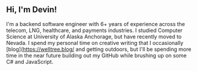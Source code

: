 ## Hi, I'm Devin!

I'm a backend software engineer with 6+ years of experience across the telecom, LNG, healthcare, and payments industries.
I studied Computer Science at University of Alaska Anchorage, but have recently moved to Nevada.
I spend my personal time on creative writing that I occasionally [blog](https://welltree.blog/ and getting outdoors, but I'll be spending more time in the near future building out my GitHub while brushing up on some C# and JavaScript.

<!--
**devinmboyle/devinmboyle** is a ✨ _special_ ✨ repository because its `README.md` (this file) appears on your GitHub profile.

Here are some ideas to get you started:

- 🔭 I’m currently working on ...
- 🌱 I’m currently learning ...
- 👯 I’m looking to collaborate on ...
- 🤔 I’m looking for help with ...
- 💬 Ask me about ...
- 📫 How to reach me: ...
- 😄 Pronouns: ...
- ⚡ Fun fact: ...
-->
